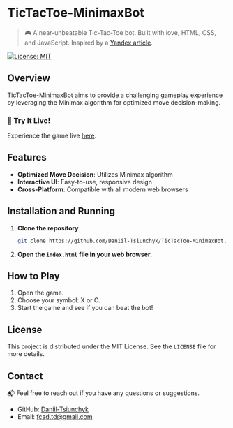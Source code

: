 # TicTacToe-MinimaxBot

> :video_game: A near-unbeatable Tic-Tac-Toe bot. Built with love, HTML, CSS, and JavaScript. Inspired by a [Yandex article](https://thecode.media/tic-tac-toe/?utm_source=vk&utm_medium=social&utm_campaign=post).

[![License: MIT](https://img.shields.io/badge/License-MIT-green.svg)](https://opensource.org/licenses/MIT)

## Overview

TicTacToe-MinimaxBot aims to provide a challenging gameplay experience by leveraging the Minimax algorithm for optimized move decision-making.

### :rocket: Try It Live! 

Experience the game live [here](https://Daniil-Tsiunchyk.github.io/TicTacToe-MinimaxBot/).

## Features

- **Optimized Move Decision**: Utilizes Minimax algorithm
- **Interactive UI**: Easy-to-use, responsive design
- **Cross-Platform**: Compatible with all modern web browsers

## Installation and Running

1. **Clone the repository**

    ```bash
    git clone https://github.com/Daniil-Tsiunchyk/TicTacToe-MinimaxBot.git
    ```

2. **Open the `index.html` file in your web browser.**

## How to Play

1. Open the game.
2. Choose your symbol: X or O.
3. Start the game and see if you can beat the bot!

## License

This project is distributed under the MIT License. See the `LICENSE` file for more details.

## Contact

:mailbox_with_mail: Feel free to reach out if you have any questions or suggestions.

- GitHub: [Daniil-Tsiunchyk](https://github.com/Daniil-Tsiunchyk)
- Email: fcad.td@gmail.com
